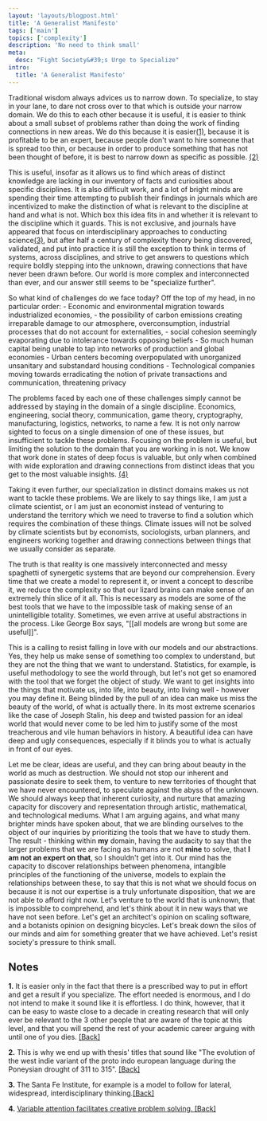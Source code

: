 ```yaml
---
layout: 'layouts/blogpost.html'
title: 'A Generalist Manifesto'
tags: ['main']
topics: ['complexity']
description: 'No need to think small'
meta:
  desc: "Fight Society&#39;s Urge to Specialize"
intro:
  title: 'A Generalist Manifesto'
---
```

Traditional wisdom always advices us to narrow down. To specialize, to stay in your lane, to dare not cross over to that which is outside your narrow domain. We do this to each other because it is useful, it is easier to think about a small subset of problems rather than doing the work of finding connections in new areas. We do this because it is easier<a name="ref1">[(1)](#note1)</a>, because it is profitable to be an expert, because people don't want to hire someone that is spread too thin, or because in order to produce something that has not been thought of before, it is best to narrow down as specific as possible. <a name="ref2">[(2)](#note2)</a>

This is useful, insofar as it allows us to find which areas of distinct knowledge are lacking in our inventory of facts and curiosities about specific disciplines. It is also difficult work, and a lot of bright minds are spending their time attempting to publish their findings in journals which are incentivized to make the distinction of what is relevant to the discipline at hand and what is not. Which box this idea fits in and whether it is relevant to the discipline which it guards. This is not exclusive, and journals have appeared that focus on interdisciplinary approaches to conducting science<a name="ref3">[(3)](#note3)</a>, but after half a century of complexity theory being discovered, validated, and put into practice it is still the exception to think in terms of systems, across disciplines, and strive to get answers to questions which require boldly stepping into the unknown, drawing connections that have never been drawn before. Our world is more complex and interconnected than ever, and our answer still seems to be "specialize further".

So what kind of challenges do we face today? Off the top of my head, in no particular order: 
    - Economic and environmental migration towards industrialized economies, 
    - the possibility of carbon emissions creating irreparable damage to our atmosphere, 
overconsumption, industrial processes that do not account for externalities, 
    - social cohesion seemingly evaporating due to intolerance towards opposing beliefs
    - So much human capital being unable to tap into networks of production and global economies
    - Urban centers becoming overpopulated with unorganized unsanitary and substandard housing conditions
    - Technological companies moving towards erradicating the notion of private transactions and communication, threatening privacy

The problems faced by each one of these challenges simply cannot be addressed by staying in the domain of a single discipline. Economics, engineering, social theory, communication, game theory, cryptography, manufacturing, logistics, networks, to name a few. It is not only narrow sighted to focus on a single dimension of one of these issues, but insufficient to tackle these problems. Focusing on the problem is useful, but limiting the solution to the domain that you are working in is not. We know that work done in states of deep focus is valuable, but only when combined with wide exploration and drawing connections from distinct ideas that you get to the most valuable insights. <a name="ref4">[(4)](#note4)</a>

Taking it even further, our specialization in distinct domains makes us not want to tackle these problems. We are likely to say things like, I am just a climate scientist, or I am just an economist instead of venturing to understand the territory which we need to traverse to find a solution which requires the combination of these things. Climate issues will not be solved by climate scientists but by economists, sociologists, urban planners, and engineers working together and drawing connections between things that we usually consider as separate.

The truth is that reality is one massively interconnected and messy spaghetti of synergetic systems that are beyond our comprehension. Every time that we create a model to represent it, or invent a concept to describe it, we reduce the complexity so that our lizard brains can make sense of an extremely thin slice of it all. This is necessary as models are some of the best tools that we have to the impossible task of making sense of an unintelligible totality. Sometimes, we even arrive at useful abstractions in the process. Like George Box says, "[[all models are wrong but some are useful]]".

This is a calling to resist falling in love with our models and our abstractions. Yes, they help us make sense of something too complex to understand, but they are not the thing that we want to understand. Statistics, for example, is useful methodology to see the world through, but let's not get so enamored with the tool that we forget the object of study. We want to get insights into the things that motivate us, into life, into beauty, into living well - however you may define it. Being blinded by the pull of an idea can make us miss the beauty of the world, of what is actually there. In its most extreme scenarios like the case of Joseph Stalin, his deep and twisted passion for an ideal world that would never come to be led him to justify some of the most treacherous and vile human behaviors in history. A beautiful idea can have deep and ugly consequences, especially if it blinds you to what is actually in front of our eyes. 

Let me be clear, ideas are useful, and they can bring about beauty in the world as much as destruction. We should not stop our inherent and passionate desire to seek them, to venture to new territories of thought that we have never encountered, to speculate against the abyss of the unknown. We should always keep that inherent curiosity, and nurture that amazing capacity for discovery and representation through artistic, mathematical, and technological mediums. What I am arguing agains, and what many brighter minds have spoken about, that we are blinding ourselves to the object of our inquiries by prioritizing the tools that we have to study them. The result - thinking within __my__ domain, having the audacity to say that the larger problems that we are facing as humans are not __mine__ to solve, that __I am not an expert on that__, so I shouldn't get into it. Our mind has the capacity to discover relationships between phenomena, intangible principles of the functioning of the universe, models to explain the relationships between these, to say that this is not what we should focus on because it is not our expertise is a truly unfortunate disposition, that we are not able to afford right now.
Let's venture to the world that is unknown, that is impossible to comprehend, and let's think about it in new ways that we have not seen before. Let's get an architect's opinion on scaling software, and a botanists opinion on designing bicycles. Let's break down the silos of our minds and aim for something greater that we have achieved. Let's resist society's pressure to think small.

## **Notes**

<a name="note1">**1.**</a> It is easier only in the fact that there is a prescribed way to put in effort and get a result if you specialize. The effort needed is enormous, and I do not intend to make it sound like it is effortless. I do think, however, that it can be easy to waste close to a decade in creating research that will only ever be relevant to the 3 other people that are aware of the topic at this level, and that you will spend the rest of your academic career arguing with until one of you dies. [[Back]](#ref1)

<a name="note2">**2.**</a> This is why we end up with thesis' titles that sound like "The evolution of the west indie variant of the proto indo european language during the Poneysian drought of 311 to 315". [[Back]](#ref2)

<a name="note3">**3.**</a> The Santa Fe Institute, for example is a model to follow for lateral, widespread, interdisciplinary thinking.[[Back]](#ref3)

<a name="note4">**4.**</a> [Variable attention facilitates creative problem solving. ](https://www.researchgate.net/publication/232593415_Variable_Attention_Facilitates_Creative_Problem_Solving)[[Back]](#ref4)
